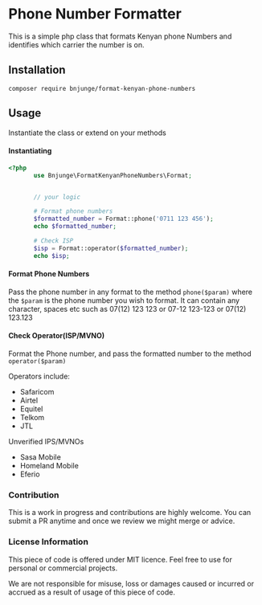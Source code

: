 # Phone Number Formatter
This is a simple php class that formats Kenyan phone Numbers and identifies which carrier the number is on.

## Installation
```curl
composer require bnjunge/format-kenyan-phone-numbers
```

## Usage
Instantiate the class or extend on your methods
#### Instantiating
 ```php
 <?php
        use Bnjunge\FormatKenyanPhoneNumbers\Format;


        // your logic

        # Format phone numbers
        $formatted_number = Format::phone('0711 123 456');
        echo $formatted_number;

        # Check ISP
        $isp = Format::operator($formatted_number);
        echo $isp;

```

#### Format Phone Numbers
Pass the phone number in any format to the method ```phone($param)``` where the ```$param``` is the phone number you wish to format. It can contain any character, spaces etc such as 07(12) 123 123 or 07-12 123-123 or 07(12) 123.123

#### Check Operator(ISP/MVNO)
Format the Phone number, and pass the formatted number to the method ```operator($param)```

Operators include:
- Safaricom
- Airtel
- Equitel
- Telkom
- JTL

Unverified IPS/MVNOs
- Sasa Mobile
- Homeland Mobile
- Eferio

### Contribution
This is a work in progress and contributions are highly welcome. You can submit a PR anytime and once we review we might merge or advice.

### License Information
This piece of code is offered under MIT licence. Feel free to use for personal or commercial projects.

We are not responsible for misuse, loss or damages caused or incurred or accrued as a result of usage of this piece of code.
